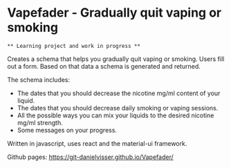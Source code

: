 # Vapefader - Gradually quit vaping or smoking

	** Learning project and work in progress **

Creates a schema that helps you gradually quit vaping or smoking.
Users fill out a form. Based on that data a schema is generated and returned.

The schema includes:
- The dates that you should decrease the nicotine mg/ml content of your liquid.
- The dates that you should decrease daily smoking or vaping sessions.
- All the possible ways you can mix your liquids to the desired nicotine mg/ml strength.
- Some messages on your progress.

Written in javascript, uses react and the material-ui framework.


Github pages: https://git-danielvisser.github.io/Vapefader/

 
